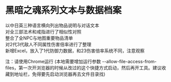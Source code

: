 黑暗之魂系列文本与数据档案
===================
以中日英三种语言横向列出物品说明与对话文本  
对全三部法术和戒指进行了相似性对照  
整合了全NPC与地图重要物品清单  
对2代3代敌人不同属性伤害倍率进行了整理  
新增Excel，放入了1代防御力数据，和23伤害倍率系统不同，注意观察  

注：请使用Chrome运行 (本地需要增加运行参数 --allow-file-access-from-files，第一次开浏览器的时候从改过的这个快捷方式启动，然后再开工具。建议收藏到地址栏，免得要先启动浏览器再去文件目录找)
